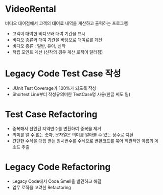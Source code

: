 # VideoRental

비디오 대여점에서 고객의 대여료 내역을 계산하고 출력하는 프로그램
 - 고객이 대여한 비디오와 대여 기간을 표시
 - 비디오 종류와 대여 기간을 바탕으로 대여료를 계산
 - 비디오 종류 : 일반, 유아, 신작
 - 적립 포인트 계산 (신작의 경우 계산 로직이 달라짐)
 
 
# Legacy Code Test Case 작성
- JUnit Test Coverage가 100%가 되도록 작성
- Shortest Line부터 작성유의미한 TestCase명 사용(한글 써도 됨)

# Test Case Refactoring
- 중복해서 선언된 지역변수를 변환하여 중복을 제거
- 의미를 알 수 없는 숫자, 문자열은 의미를 알아볼 수 있는 상수로 치환
- 간단한 수식을 대입 받는 임시변수를 수식으로 변환코드를 묶어 직관적인 이름의 메소드 추출

# Legacy Code Refactoring
- Legacy Code에서 Code Smell을 발견하고 해결
- 업무 로직을 고려한 Refactoring 
